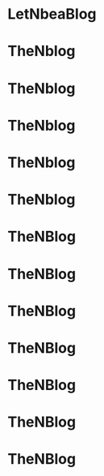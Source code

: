 # LetNbeaBlog
# TheNblog
# TheNblog
# TheNblog
# TheNblog
# TheNblog
# TheNBlog
# TheNBlog
# TheNBlog
# TheNBlog
# TheNBlog
# TheNBlog
# TheNBlog
